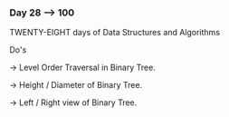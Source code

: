 ### Day 28 --> 100
TWENTY-EIGHT days of Data Structures and Algorithms

Do's

-> Level Order Traversal in Binary Tree.

-> Height / Diameter of Binary Tree.

-> Left / Right view of Binary Tree.
